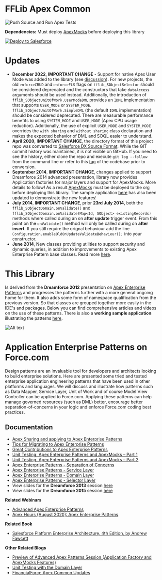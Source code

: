 # FFLib Apex Common

![Push Source and Run Apex Tests](https://github.com/apex-enterprise-patterns/fflib-apex-common/workflows/Create%20a%20Scratch%20Org,%20Push%20Source%20and%20Run%20Apex%20Tests/badge.svg)

**Dependencies:** Must deploy [ApexMocks](https://github.com/apex-enterprise-patterns/fflib-apex-mocks) before deploying this library

<a href="https://githubsfdeploy.herokuapp.com?owner=apex-enterprise-patterns&repo=fflib-apex-common">
  <img alt="Deploy to Salesforce"
       src="https://raw.githubusercontent.com/afawcett/githubsfdeploy/master/src/main/webapp/resources/img/deploy.png">
</a>

# Updates

-   **December 2022**, **IMPORTANT CHANGE** - Support for native Apex User Mode was added to the library (see [discussion](https://github.com/apex-enterprise-patterns/fflib-apex-common/discussions/419)). For new projects, the old `enforceCRUD` and `enforceFLS` flags on `fflib_SObjectSelector` should be considered deprecated and the constructors that take `dataAccess` arguments should be used instead. Additionally, the introduction of `fflib_SObjectUnitOfWork.UserModeDML` provides an `IDML` implementation that supports `USER_MODE` or `SYSTEM_MODE`. `fflib_SObjectUnitOfWork.SimpleDML` (the default `IDML` implementation) should be considered deprecated. There are measurable performance benefits to using `SYSTEM_MODE` and `USER_MODE` (Apex CPU usage reduction). Additionally, the use of explicit `USER_MODE` and `SYSTEM_MODE` overrides the `with sharing` and `without sharing` class declaration and makes the expected behavior of DML and SOQL easier to understand.
-   **April 2020**, **IMPORTANT CHANGE**, the directory format of this project repo was converted to [Salesforce DX Source Format](https://developer.salesforce.com/docs/atlas.en-us.sfdx_dev.meta/sfdx_dev/sfdx_dev_source_file_format.htm). While the GIT commit history was maintained, it is not visible on GitHub. If you need to see the history, either clone the repo and execute `git log --follow` from the command line or refer to this [tag](https://github.com/apex-enterprise-patterns/fflib-apex-common/tree/metadata-format-prior-to-dx-source-format-conversion) of the codebase prior to conversion.
-   **September 2014**, **IMPORTANT CHANGE**, changes applied to support Dreamforce 2014 advanced presentation, library now provides Application factories for major layers and support for ApexMocks. More details to follow! As a result [ApexMocks](https://github.com/apex-enterprise-patterns/fflib-apex-mocks) must be deployed to the org before deploying this library. The sample application [here](https://github.com/apex-enterprise-patterns/fflib-apex-common-samplecode) has also been updated to demonstrate the new features!
-   **July 2014**, **IMPORTANT CHANGE**, prior **23rd July 2014**, both the `fflib_SObjectDomain.onValidate()` and `fflib_SObjectDomain.onValidate(Map<Id, SObject> existingRecords)` methods where called during an on **after update** trigger event. From this point on the `onValidate()` method will only be called during on **after insert**. If you still require the orignal behaviour add the line `Configuration.enableOldOnUpdateValidateBehaviour();` into your constructor.
-   **June 2014**, New classes providing utilities to support security and dynamic queries, in addition to improvements to existing Apex Enterprise Pattern base classes. Read more [here](http://andyinthecloud.com/2014/06/28/financialforce-apex-common-updates/).

# This Library

Is derived from the **Dreamforce 2012** presentation on [Apex Enterprise Patterns](https://github.com/financialforcedev/df12-apex-enterprise-patterns) and progresses the patterns further with a more general ongoing home for them. It also adds some form of namespace qualification from the previous version. So that classes are grouped together more easily in the IDE's and packages. Below you can find comprehensive articles and videos on the use of these patterns. There is also a **working sample application** illustrating the patterns [here](https://github.com/apex-enterprise-patterns/fflib-apex-common-samplecode).

![Alt text](/images/patternsturning.png "Optional title")

# Application Enterprise Patterns on Force.com

Design patterns are an invaluable tool for developers and architects looking to build enterprise solutions. Here are presented some tried and tested enterprise application engineering patterns that have been used in other platforms and languages. We will discuss and illustrate how patterns such as Data Mapper, Service Layer, Unit of Work and of course Model View Controller can be applied to Force.com. Applying these patterns can help manage governed resources (such as DML) better, encourage better separation-of-concerns in your logic and enforce Force.com coding best practices.

## Documentation

-   [Apex Sharing and applying to Apex Enterprise Patterns](http://andyinthecloud.com/2016/01/10/apex-sharing-and-applying-to-apex-enterprise-patterns/)
-   [Tips for Migrating to Apex Enterprise Patterns](http://andyinthecloud.com/2015/09/30/tips-for-migrating-to-apex-enterprise-patterns/)
-   [Great Contributions to Apex Enterprise Patterns](http://andyinthecloud.com/2015/07/25/great-contributions-to-apex-enterprise-patterns/)
-   [Unit Testing, Apex Enterprise Patterns and ApexMocks – Part 1](http://andyinthecloud.com/2015/03/22/unit-testing-with-apex-enterprise-patterns-and-apexmocks-part-1/)
-   [Unit Testing, Apex Enterprise Patterns and ApexMocks – Part 2](http://andyinthecloud.com/2015/03/29/unit-testing-apex-enterprise-patterns-and-apexmocks-part-2/)
-   [Apex Enterprise Patterns - Separation of Concerns](http://wiki.developerforce.com/page/Apex_Enterprise_Patterns_-_Separation_of_Concerns)
-   [Apex Enterprise Patterns - Service Layer](http://wiki.developerforce.com/page/Apex_Enterprise_Patterns_-_Service_Layer)
-   [Apex Enterprise Patterns - Domain Layer](http://wiki.developerforce.com/page/Apex_Enterprise_Patterns_-_Domain_Layer)
-   [Apex Enterprise Patterns - Selector Layer](https://github.com/financialforcedev/df12-apex-enterprise-patterns#data-mapper-selector)
-   View slides for the **Dreamforce 2013** session [here](https://docs.google.com/file/d/0B6brfGow3cD8RVVYc1dCX2s0S1E/edit)
-   View slides for the **Dreamforce 2015** session [here](http://www.slideshare.net/andyinthecloud/building-strong-foundations-apex-enterprise-patterns)

**Related Webinars**

-   [Advanced Apex Enterprise Patterns](https://www.youtube.com/watch?v=BLXp0ZP0cF0)
-   [Apex Hours (August 2020): Apex Enterprise Patterns](https://www.apexhours.com/apex-enterprise-patterns/)

**Related Book**

-   [Salesforce Platform Enterprise Architecture, 4th Edition, by Andrew Fawcett](https://www.amazon.com/Salesforce-Platform-Enterprise-Architecture-applications-ebook/dp/B0BD8TBT75/)

**Other Related Blogs**

-   [Preview of Advanced Apex Patterns Session (Application Factory and ApexMocks Features)](http://andyinthecloud.com/2014/08/26/preview-of-advanced-apex-enterprise-patterns-session/)
-   [Unit Testing with the Domain Layer](http://andyinthecloud.com/2014/03/23/unit-testing-with-the-domain-layer/)
-   [FinancialForce Apex Common Updates](http://andyinthecloud.com/2014/06/28/financialforce-apex-common-updates/)
